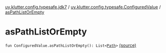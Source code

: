 [uy.klutter.config.typesafe.jdk7](../index.md) / [uy.klutter.config.typesafe.ConfiguredValue](index.md) / [asPathListOrEmpty](.)


# asPathListOrEmpty
<code>fun ConfiguredValue.asPathListOrEmpty(): List<[Path](http://docs.oracle.com/javase/6/docs/api/java/nio/file/Path.html)></code> [(source)](https://github.com/kohesive/klutter/blob/master/config-typesafe-jdk7/src/main/kotlin/uy/klutter/config/typesafe/jdk7/TypesafeConfig_Jdk7_Ext.kt#L19)<br/>

